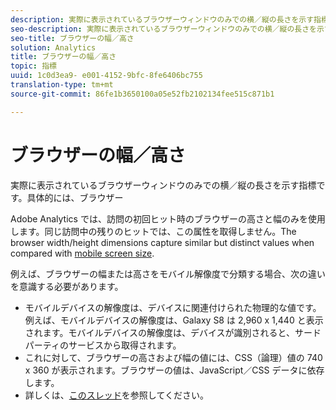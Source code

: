 ```yaml
---
description: 実際に表示されているブラウザーウィンドウのみでの横／縦の長さを示す指標です。具体的には、ブラウザー
seo-description: 実際に表示されているブラウザーウィンドウのみでの横／縦の長さを示す指標です。具体的には、ブラウザー
seo-title: ブラウザーの幅／高さ
solution: Analytics
title: ブラウザーの幅／高さ
topic: 指標
uuid: 1c0d3ea9- e001-4152-9bfc-8fe6406bc755
translation-type: tm+mt
source-git-commit: 86fe1b3650100a05e52fb2102134fee515c871b1

---
```



# ブラウザーの幅／高さ

実際に表示されているブラウザーウィンドウのみでの横／縦の長さを示す指標です。具体的には、ブラウザー

Adobe Analytics では、訪問の初回ヒット時のブラウザーの高さと幅のみを使用します。同じ訪問中の残りのヒットでは、この属性を取得しません。The browser width/height dimensions capture similar but distinct values when compared with [mobile screen size](../../../components/c-variables/dimensionslist/reports-mobile.md#topic_D306EA4558194488AC47A45B9C570150).

例えば、ブラウザーの幅または高さをモバイル解像度で分類する場合、次の違いを意識する必要があります。

* モバイルデバイスの解像度は、デバイスに関連付けられた物理的な値です。例えば、モバイルデバイスの解像度は、Galaxy S8 は 2,960 x 1,440 と表示されます。モバイルデバイスの解像度は、デバイスが識別されると、サードパーティのサービスから取得されます。
* これに対して、ブラウザーの高さおよび幅の値には、CSS（論理）値の 740 x 360 が表示されます。ブラウザーの値は、JavaScript／CSS データに依存します。
* 詳しくは、[このスレッド](https://stackoverflow.com/questions/8785643/what-exactly-is-device-pixel-ratio)を参照してください。

